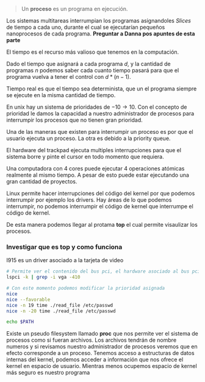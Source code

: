 > Un **proceso** es un programa en ejecución.

Los sistemas multitareas interrumpian los programas asignandoles *Slices* de tiempo a cada uno, durante el cual se ejecutarían pequeños nanoprocesos de cada programa.
**Preguntar a Danna pos apuntes de esta parte**

El tiempo es el recurso más valioso que tenemos en la computación.

Dado el tiempo que asignará a cada programa $d$, y la cantidad de programas $n$ podemos saber cada cuanto tiempo pasará para que el programa vuelva a tener el control con $d*(n-1)$. 

Tiempo real es que el tiempo sea determinista, que un el programa siempre se ejecute en la misma cantidad de tiempo.

En unix hay un sistema de prioridades de $-10 \to 10$. Con el concepto de prioridad le damos la capacidad a nuestro administrador de procesos para interrumpir los procesos que no tienen gran prioridad.

Una de las maneras que existen para interrumpir un proceso es por que el usuario ejecuta un proceso. La otra es debido a la priority queue.

El hardware del trackpad ejecuta multiples interrupciones para que el sistema borre y pinte el cursor en todo momento que requiera.

Una computadora con 4 cores puede ejecutar 4 operaciones atómicas realmente al mismo tiempo. A pesar de esto puede estar ejecutando una gran cantidad de proyectos.


Linux permite hacer interrupciones del código del kernel por que podemos interrumpir por ejemplo los drivers. Hay áreas de lo que podemos interrumpir, no podemos interrumpir el código de kernel que interrumpe el código de kernel.

De esta manera podemos llegar al protama **top** el cual permite visaulizar los procesos.

### Investigar que es top y como funciona

I915 es un driver asociado a la tarjeta de video
```sh
# Permite ver el contenido del bus pci, el hardware asociado al bus pci.
lspci -k | grep -i vga -410

# Con este momento podemos modificar la prioridad asignada
nice
nice --favorable
nice -n 19 time ./read_file /etc/passwd
nice -n -20 time ./read_file /etc/passwd

echo $PATH
```

Existe un pseudo filesystem llamado **proc** que nos permite ver el sistema de procesos como si fueran archivos. Los archivos tendrán de nombre numeros y si revisamos nuestro administrador de procesos veremos que en efecto corresponde a un proceso. Tenemos acceso a estructuras de datos internas del kernel, podemos acceder a información que nos ofrece el kernel en espacio de usuario. Mientras menos ocupemos espacio de kernel más seguro es nuestro programa
